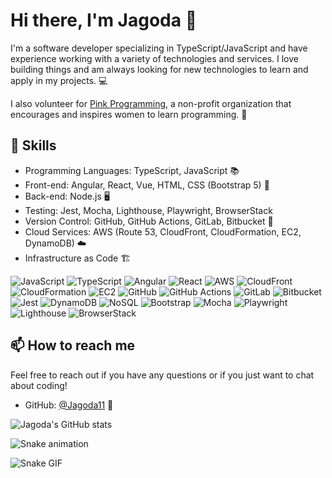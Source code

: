 # Hi there, I'm Jagoda 👋

I'm a software developer specializing in TypeScript/JavaScript and have experience working with a variety of technologies and services. I love building things and am always looking for new technologies to learn and apply in my projects. 💻

I also volunteer for [Pink Programming](https://www.pinkprogramming.se/), a non-profit organization that encourages and inspires women to learn programming. 🌸

## 🚀 Skills

- Programming Languages: TypeScript, JavaScript 📚
- Front-end: Angular, React, Vue, HTML, CSS (Bootstrap 5) 🎨
- Back-end: Node.js 🖥️
- Testing: Jest, Mocha, Lighthouse, Playwright, BrowserStack
- Version Control: GitHub, GitHub Actions, GitLab, Bitbucket 🔄
- Cloud Services: AWS (Route 53, CloudFront, CloudFormation, EC2, DynamoDB) ☁️
- Infrastructure as Code 🏗️

![JavaScript](https://img.shields.io/badge/-JavaScript-F7DF1E?style=flat-square&logo=javascript&logoColor=black)
![TypeScript](https://img.shields.io/badge/-TypeScript-3178C6?style=flat-square&logo=typescript&logoColor=white)
![Angular](https://img.shields.io/badge/-Angular-DD0031?style=flat-square&logo=angular&logoColor=white)
![React](https://img.shields.io/badge/-React-61DAFB?style=flat-square&logo=react&logoColor=black)
![AWS](https://img.shields.io/badge/-AWS-232F3E?style=flat-square&logo=amazon-aws&logoColor=white)
![CloudFront](https://img.shields.io/badge/-CloudFront-46a2f1?style=flat-square&logo=amazon-aws&logoColor=white)
![CloudFormation](https://img.shields.io/badge/-CloudFormation-ED8B00?style=flat-square&logo=amazon-aws&logoColor=white)
![EC2](https://img.shields.io/badge/-EC2-232F3E?style=flat-square&logo=amazon-aws&logoColor=white)
![GitHub](https://img.shields.io/badge/-GitHub-181717?style=flat-square&logo=github&logoColor=white)
![GitHub Actions](https://img.shields.io/badge/-GitHub%20Actions-2088FF?style=flat-square&logo=github-actions&logoColor=white)
![GitLab](https://img.shields.io/badge/-GitLab-FCA121?style=flat-square&logo=gitlab&logoColor=white)
![Bitbucket](https://img.shields.io/badge/-Bitbucket-0052CC?style=flat-square&logo=bitbucket&logoColor=white)
![Jest](https://img.shields.io/badge/-Jest-C21325?style=flat-square&logo=jest&logoColor=white)
![DynamoDB](https://img.shields.io/badge/-DynamoDB-4053D6?style=flat-square&logo=amazon-dynamodb&logoColor=white)
![NoSQL](https://img.shields.io/badge/-NoSQL-000000?style=flat-square&logo=apache-cassandra&logoColor=white)
![Bootstrap](https://img.shields.io/badge/-Bootstrap-7952B3?style=flat-square&logo=bootstrap&logoColor=white)
![Mocha](https://img.shields.io/badge/-Mocha-8D6748?style=flat-square&logo=mocha&logoColor=white)
![Playwright](https://img.shields.io/badge/-Playwright-00b4b6?style=flat-square&logo=microsoft&logoColor=white)
![Lighthouse](https://img.shields.io/badge/-Lighthouse-1A237E?style=flat-square&logo=lighthouse&logoColor=white)
![BrowserStack](https://img.shields.io/badge/-BrowserStack-05BD9E?style=flat-square&logo=browserstack&logoColor=white)



## 📫 How to reach me

Feel free to reach out if you have any questions or if you just want to chat about coding!

- GitHub: [@Jagoda11](https://github.com/Jagoda11) 💌

![Jagoda's GitHub stats](https://github-readme-stats.vercel.app/api?username=Jagoda11&show_icons=true&theme=radical)


![Snake animation](https://github.com/Jagoda11/Jagoda11/blob/output/github-contribution-grid-snake.svg)

![Snake GIF](https://Jagoda11.github.io/Jagoda11/github-contribution-grid-snake.svg)